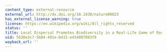 ```yaml
---
content_type: external-resource
external_url: http://dx.doi.org/10.1038/nature00823
has_external_license_warning: true
license: https://en.wikipedia.org/wiki/All_rights_reserved
status: ''
title: Local Dispersal Promotes Biodiversity in a Real-Life Game of Rock-Paper-Scissors
uid: 5630e3c7-5b84-491e-b415-e454007083f9
wayback_url: ''
---
```

